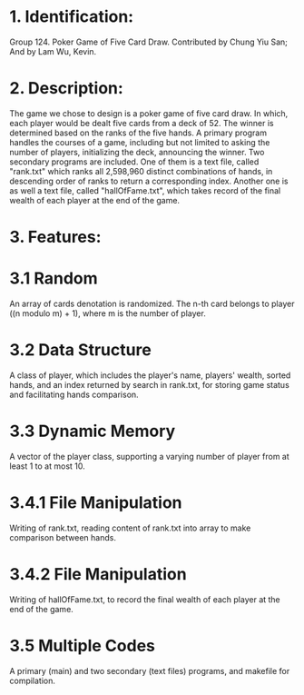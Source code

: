 # 1. Identification:
Group 124.
Poker Game of Five Card Draw.
Contributed by Chung Yiu San;
And by Lam Wu, Kevin.

# 2. Description:
The game we chose to design is a poker game of five card draw. In which, each player would be dealt five cards from a deck of 52. The winner is determined based on the ranks of the five hands. A primary program handles the courses of a game, including but not limited to asking the number of players, initializing the deck, announcing the winner. Two secondary programs are included. One of them is a text file, called "rank.txt" which ranks all 2,598,960 distinct combinations of hands, in descending order of ranks to return a corresponding index. Another one is as well a text file, called "hallOfFame.txt", which takes record of the final wealth of each player at the end of the game.

# 3. Features:
# 3.1 Random
An array of cards denotation is randomized. The n-th card belongs to player ((n modulo m) + 1), where m is the number of player.
# 3.2 Data Structure
A class of player, which includes the player's name, players' wealth, sorted hands, and an index returned by search in rank.txt, for storing game status and facilitating hands comparison.
# 3.3 Dynamic Memory
A vector of the player class, supporting a varying number of player from at least 1 to at most 10.
# 3.4.1 File Manipulation
Writing of rank.txt, reading content of rank.txt into array to make comparison between hands.
# 3.4.2 File Manipulation
Writing of hallOfFame.txt, to record the final wealth of each player at the end of the game.
# 3.5 Multiple Codes
A primary (main) and two secondary (text files) programs, and makefile for compilation.
